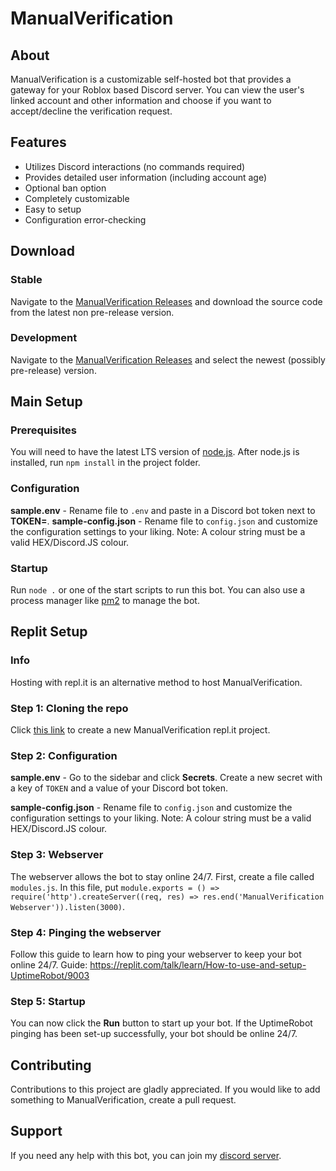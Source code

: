 # ManualVerification


## About
ManualVerification is a customizable self-hosted bot that provides a gateway for your Roblox based Discord server.
You can view the user's linked account and other information and choose if you want to accept/decline the verification request.


## Features
* Utilizes Discord interactions (no commands required)
* Provides detailed user information (including account age)
* Optional ban option
* Completely customizable
* Easy to setup
* Configuration error-checking


## Download

### Stable
Navigate to the [ManualVerification Releases](https://github.com/SoCuul/ManualVerification/releases/) and download the source code from the latest non pre-release version.

### Development
Navigate to the [ManualVerification Releases](https://github.com/SoCuul/ManualVerification/releases/) and select the newest (possibly pre-release) version.


## Main Setup

### Prerequisites
You will need to have the latest LTS version of [node.js](https://nodejs.org/en/download/). After node.js is installed, run `npm install` in the project folder.

### Configuration
**sample.env** - Rename file to `.env` and paste in a Discord bot token next to **TOKEN=**.
**sample-config.json** - Rename file to `config.json` and customize the configuration settings to your liking. Note: A colour string must be a valid HEX/Discord.JS colour.

### Startup
Run `node .` or one of the start scripts to run this bot. You can also use a process manager like [pm2](https://pm2.keymetrics.io/) to manage the bot.


## Replit Setup

### Info
Hosting with repl.it is an alternative method to host ManualVerification.

### Step 1: Cloning the repo
Click [this link](https://repl.it/github/socuul/manualverification) to create a new ManualVerification repl.it project.

### Step 2: Configuration
**sample.env** - Go to the sidebar and click **Secrets**. Create a new secret with a key of `TOKEN` and a value of your Discord bot token.

**sample-config.json** - Rename file to `config.json` and customize the configuration settings to your liking. Note: A colour string must be a valid HEX/Discord.JS colour.

### Step 3: Webserver
The webserver allows the bot to stay online 24/7.
First, create a file called `modules.js`. In this file, put `module.exports = () => require('http').createServer((req, res) => res.end('ManualVerification Webserver')).listen(3000)`.

### Step 4: Pinging the webserver
Follow this guide to learn how to ping your webserver to keep your bot online 24/7.
Guide: https://replit.com/talk/learn/How-to-use-and-setup-UptimeRobot/9003

### Step 5: Startup
You can now click the **Run** button to start up your bot. If the UptimeRobot pinging has been set-up successfully, your bot should be online 24/7.


## Contributing
Contributions to this project are gladly appreciated. 
If you would like to add something to ManualVerification, create a pull request.


## Support
If you need any help with this bot, you can join my [discord server](https://discord.com/invite/AY7WHt4Nrw).